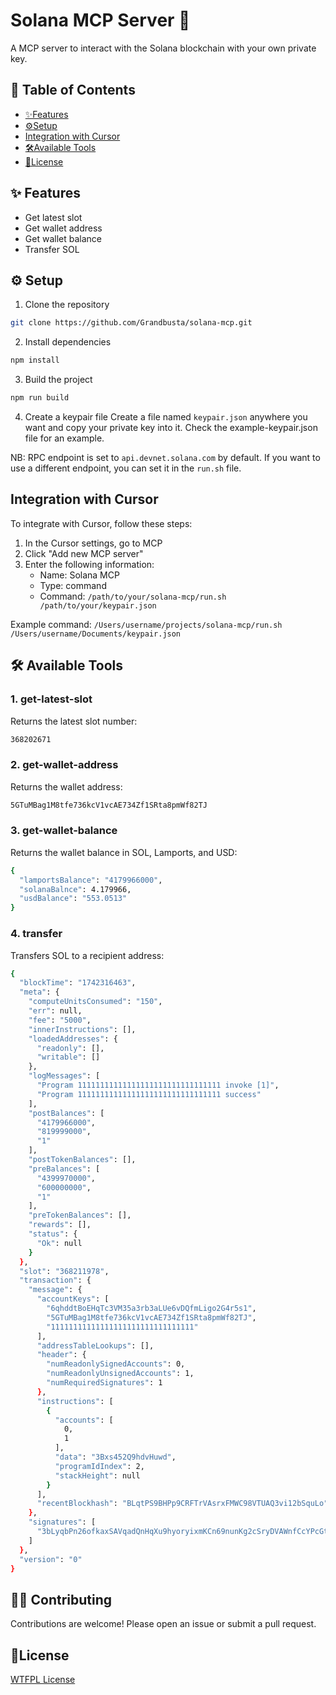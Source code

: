 # Solana MCP Server 🌱

A MCP server to interact with the Solana blockchain with your own private key.

## 📖 Table of Contents
- [✨Features](#-features)
- [⚙️Setup](#️-setup)
- [Integration with Cursor](#integration-with-cursor)
- [🛠️Available Tools](#️available-tools)
- [🔖License](#️license)

## ✨ Features

- Get latest slot
- Get wallet address
- Get wallet balance
- Transfer SOL

## ⚙️ Setup

1. Clone the repository
```bash
git clone https://github.com/Grandbusta/solana-mcp.git
```

2. Install dependencies
```bash
npm install
```

3. Build the project
```bash
npm run build
```

4. Create a keypair file
Create a file named `keypair.json` anywhere you want and copy your private key into it. Check the example-keypair.json file for an example.

NB: RPC endpoint is set to `api.devnet.solana.com` by default. If you want to use a different endpoint, you can set it in the `run.sh` file.

## Integration with Cursor

To integrate with Cursor, follow these steps:

1. In the Cursor settings, go to MCP
2. Click "Add new MCP server"
3. Enter the following information:
   - Name: Solana MCP
   - Type: command
   - Command: ```/path/to/your/solana-mcp/run.sh /path/to/your/keypair.json```

Example command: ```/Users/username/projects/solana-mcp/run.sh /Users/username/Documents/keypair.json```


## 🛠️ Available Tools

### 1. get-latest-slot
Returns the latest slot number:

```bash
368202671
```

### 2. get-wallet-address
Returns the wallet address:

```bash
5GTuMBag1M8tfe736kcV1vcAE734Zf1SRta8pmWf82TJ
```

### 3. get-wallet-balance
Returns the wallet balance in SOL, Lamports, and USD:

```bash
{
  "lamportsBalance": "4179966000",
  "solanaBalnce": 4.179966,
  "usdBalance": "553.0513"
}
```

### 4. transfer
Transfers SOL to a recipient address:

```bash
{
  "blockTime": "1742316463",
  "meta": {
    "computeUnitsConsumed": "150",
    "err": null,
    "fee": "5000",
    "innerInstructions": [],
    "loadedAddresses": {
      "readonly": [],
      "writable": []
    },
    "logMessages": [
      "Program 11111111111111111111111111111111 invoke [1]",
      "Program 11111111111111111111111111111111 success"
    ],
    "postBalances": [
      "4179966000",
      "819999000",
      "1"
    ],
    "postTokenBalances": [],
    "preBalances": [
      "4399970000",
      "600000000",
      "1"
    ],
    "preTokenBalances": [],
    "rewards": [],
    "status": {
      "Ok": null
    }
  },
  "slot": "368211978",
  "transaction": {
    "message": {
      "accountKeys": [
        "6qhddtBoEHqTc3VM35a3rb3aLUe6vDQfmLigo2G4r5s1",
        "5GTuMBag1M8tfe736kcV1vcAE734Zf1SRta8pmWf82TJ",
        "11111111111111111111111111111111"
      ],
      "addressTableLookups": [],
      "header": {
        "numReadonlySignedAccounts": 0,
        "numReadonlyUnsignedAccounts": 1,
        "numRequiredSignatures": 1
      },
      "instructions": [
        {
          "accounts": [
            0,
            1
          ],
          "data": "3Bxs452Q9hdvHuwd",
          "programIdIndex": 2,
          "stackHeight": null
        }
      ],
      "recentBlockhash": "BLqtPS9BHPp9CRFTrVAsrxFMWC98VTUAQ3vi12bSquLo"
    },
    "signatures": [
      "3bLyqbPn26ofkaxSAVqadQnHqXu9hyoryixmKCn69nunKg2cSryDVAWnfCcYPcGtjSmXcMHfrzc3bw25zFTabXvs"
    ]
  },
  "version": "0"
}
```


## 🧑‍💻 Contributing

Contributions are welcome! Please open an issue or submit a pull request.

## 🔖License

[WTFPL License](https://www.wtfpl.net/about/)